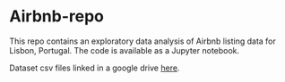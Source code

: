 # Airbnb-repo

This repo contains an exploratory data analysis of Airbnb listing data for Lisbon, Portugal. The code is available as a Jupyter notebook.

Dataset csv files linked in a google drive [here](https://drive.google.com/drive/folders/1hxhvSeZpiTgsf9qG4FNlj1qLQeWQGup4?usp=sharing).